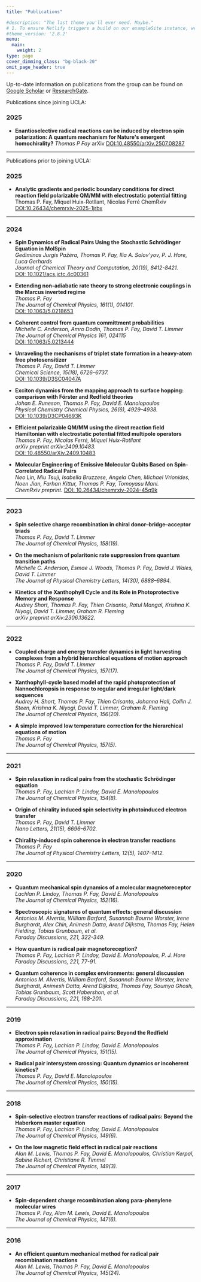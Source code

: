 ```yaml
---
title: "Publications"

#description: "The last theme you'll ever need. Maybe."
# 1. To ensure Netlify triggers a build on our exampleSite instance, we need to change a file in the exampleSite directory.
#theme_version: '2.8.2'
menu:
  main:
    weight: 2
type: page
cover_dimming_class: "bg-black-20"
omit_page_header: true
---
```


Up-to-date information on publications from the group can be found on [Google Scholar](https://scholar.google.com/citations?user=QTfhgdIAAAAJ&hl=en) or [ResearchGate](https://www.researchgate.net/profile/Thomas-Fay-2).

Publications since joining UCLA:
### 2025

- **Enantioselective radical reactions can be induced by electron spin polarization: A quantum mechanism for Nature's emergent homochirality?**
  *Thomas P Fay*
  arXiv [DOI:10.48550/arXiv.2507.08287](https://doi.org/10.48550/arXiv.2507.08287)

---

Publications prior to joining UCLA:

### 2025

- **Analytic gradients and periodic boundary conditions for direct reaction field polarizable QM/MM with electrostatic potential fitting**
   Thomas P. Fay, Miquel Huix-Rotllant, Nicolas Ferré
  ChemRxiv [DOI:10.26434/chemrxiv-2025-1jrbx](https://doi.org/10.26434/chemrxiv-2025-1jrbx)

---

### 2024

- **Spin Dynamics of Radical Pairs Using the Stochastic Schrödinger Equation in MolSpin**  
  *Gediminas Jurgis Pažėra, Thomas P. Fay, Ilia A. Solov’yov, P. J. Hore, Luca Gerhards*  
  *Journal of Chemical Theory and Computation, 20(19), 8412-8421.*  
  [DOI: 10.1021/acs.jctc.4c00361](https://doi.org/10.1021/acs.jctc.4c00361)

- **Extending non-adiabatic rate theory to strong electronic couplings in the Marcus inverted regime**  
  *Thomas P. Fay*  
  *The Journal of Chemical Physics, 161(1), 014101.*  
  [DOI: 10.1063/5.0218653](https://doi.org/10.1063/5.0218653)

- **Coherent control from quantum committment probabilities**  
  *Michelle C. Anderson, Amro Dodin, Thomas P. Fay, David T. Limmer*  
  *The Journal of Chemical Physics 161, 024115*  
  [DOI: 10.1063/5.0213444](https://doi.org/10.1063/5.0213444)

- **Unraveling the mechanisms of triplet state formation in a heavy-atom free photosensitizer**  
  *Thomas P. Fay, David T. Limmer*  
  *Chemical Science, 15(18), 6726–6737.*  
  [DOI: 10.1039/D3SC04047A](https://doi.org/10.1039/D3SC04047A)

- **Exciton dynamics from the mapping approach to surface hopping: comparison with Förster and Redfield theories**  
  *Johan E. Runeson, Thomas P. Fay, David E. Manolopoulos*  
  *Physical Chemistry Chemical Physics, 26(6), 4929–4938.*  
  [DOI: 10.1039/D3CP04693K](https://doi.org/10.1039/D3CP04693K)

- **Efficient polarizable QM/MM using the direct reaction field Hamiltonian with electrostatic potential fitted multipole operators**  
  *Thomas P. Fay, Nicolas Ferré, Miquel Huix-Rotllant*  
  *arXiv preprint arXiv:2409.10483.*  
  [DOI: 10.48550/arXiv.2409.10483](https://doi.org/10.48550/arXiv.2409.10483)

- **Molecular Engineering of Emissive Molecular Qubits Based on Spin-Correlated Radical Pairs**  
  *Neo Lin, Miu Tsuji, Isabella Bruzzese, Angela Chen, Michael Vrionides, Noen Jian, Farhan Kittur, Thomas P. Fay, Tomoyasu Mani.*  
  *ChemRxiv preprint.*
  [DOI: 10.26434/chemrxiv-2024-45q9k](https://doi.org/10.26434/chemrxiv-2024-45q9k)


---

### 2023

- **Spin selective charge recombination in chiral donor–bridge–acceptor triads**  
  *Thomas P. Fay, David T. Limmer*  
  *The Journal of Chemical Physics, 158(19).*

- **On the mechanism of polaritonic rate suppression from quantum transition paths**  
  *Michelle C. Anderson, Esmae J. Woods, Thomas P. Fay, David J. Wales, David T. Limmer*  
  *The Journal of Physical Chemistry Letters, 14(30), 6888–6894.*

- **Kinetics of the Xanthophyll Cycle and its Role in Photoprotective Memory and Response**  
  *Audrey Short, Thomas P. Fay, Thien Crisanto, Ratul Mangal, Krishna K. Niyogi, David T. Limmer, Graham R. Fleming*  
  *arXiv preprint arXiv:2306.13622.*

---

### 2022

- **Coupled charge and energy transfer dynamics in light harvesting complexes from a hybrid hierarchical equations of motion approach**  
  *Thomas P. Fay, David T. Limmer*  
  *The Journal of Chemical Physics, 157(17).*

- **Xanthophyll-cycle based model of the rapid photoprotection of Nannochloropsis in response to regular and irregular light/dark sequences**  
  *Audrey H. Short, Thomas P. Fay, Thien Crisanto, Johanna Hall, Collin J. Steen, Krishna K. Niyogi, David T. Limmer, Graham R. Fleming*  
  *The Journal of Chemical Physics, 156(20).*

- **A simple improved low temperature correction for the hierarchical equations of motion**  
  *Thomas P. Fay*  
  *The Journal of Chemical Physics, 157(5).*

---

### 2021

- **Spin relaxation in radical pairs from the stochastic Schrödinger equation**  
  *Thomas P. Fay, Lachlan P. Lindoy, David E. Manolopoulos*  
  *The Journal of Chemical Physics, 154(8).*

- **Origin of chirality induced spin selectivity in photoinduced electron transfer**  
  *Thomas P. Fay, David T. Limmer*  
  *Nano Letters, 21(15), 6696–6702.*

- **Chirality-induced spin coherence in electron transfer reactions**  
  *Thomas P. Fay*  
  *The Journal of Physical Chemistry Letters, 12(5), 1407–1412.*

---

### 2020

- **Quantum mechanical spin dynamics of a molecular magnetoreceptor**  
  *Lachlan P. Lindoy, Thomas P. Fay, David E. Manolopoulos*  
  *The Journal of Chemical Physics, 152(16).*

- **Spectroscopic signatures of quantum effects: general discussion**  
  *Antonios M. Alvertis, William Barford, Susannah Bourne Worster, Irene Burghardt, Alex Chin, Animesh Datta, Arend Dijkstra, Thomas Fay, Helen Fielding, Tobias Grunbaum, et al.*  
  *Faraday Discussions, 221, 322-349.*

- **How quantum is radical pair magnetoreception?**  
  *Thomas P. Fay, Lachlan P. Lindoy, David E. Manolopoulos, P. J. Hore*  
  *Faraday Discussions, 221, 77-91.*

- **Quantum coherence in complex environments: general discussion**  
  *Antonios M. Alvertis, William Barford, Susannah Bourne Worster, Irene Burghardt, Animesh Datta, Arend Dijkstra, Thomas Fay, Soumya Ghosh, Tobias Grunbaum, Scott Habershon, et al.*  
  *Faraday Discussions, 221, 168-201.*

---

### 2019

- **Electron spin relaxation in radical pairs: Beyond the Redfield approximation**  
  *Thomas P. Fay, Lachlan P. Lindoy, David E. Manolopoulos*  
  *The Journal of Chemical Physics, 151(15).*

- **Radical pair intersystem crossing: Quantum dynamics or incoherent kinetics?**  
  *Thomas P. Fay, David E. Manolopoulos*  
  *The Journal of Chemical Physics, 150(15).*

---

### 2018

- **Spin-selective electron transfer reactions of radical pairs: Beyond the Haberkorn master equation**  
  *Thomas P. Fay, Lachlan P. Lindoy, David E. Manolopoulos*  
  *The Journal of Chemical Physics, 149(6).*

- **On the low magnetic field effect in radical pair reactions**  
  *Alan M. Lewis, Thomas P. Fay, David E. Manolopoulos, Christian Kerpal, Sabine Richert, Christiane R. Timmel*  
  *The Journal of Chemical Physics, 149(3).*

---

### 2017

- **Spin-dependent charge recombination along para-phenylene molecular wires**  
  *Thomas P. Fay, Alan M. Lewis, David E. Manolopoulos*  
  *The Journal of Chemical Physics, 147(6).*

---

### 2016

- **An efficient quantum mechanical method for radical pair recombination reactions**  
  *Alan M. Lewis, Thomas P. Fay, David E. Manolopoulos*  
  *The Journal of Chemical Physics, 145(24).*
